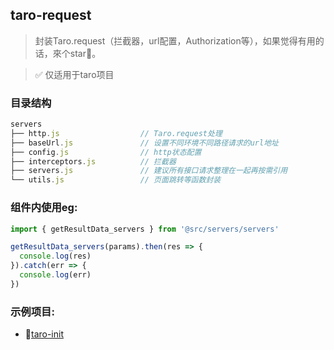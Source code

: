 ## taro-request
> 封装Taro.request（拦截器，url配置，Authorization等），如果觉得有用的话，來个star🤝。

> ✅ 仅适用于taro项目

### 目录结构

```js
servers
├── http.js                  // Taro.request处理
├── baseUrl.js               // 设置不同环境不同路径请求的url地址
├── config.js                // http状态配置
├── interceptors.js          // 拦截器
├── servers.js               // 建议所有接口请求整理在一起再按需引用
└── utils.js                 // 页面跳转等函数封装
```
### 组件内使用eg:

```js
import { getResultData_servers } from '@src/servers/servers'

getResultData_servers(params).then(res => {
  console.log(res)
}).catch(err => {
  console.log(err)
})

```

### 示例项目:
* 💯[taro-init](https://github.com/TigerHee/taro-init)
